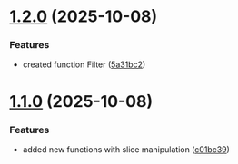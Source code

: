 # [1.2.0](https://github.com/Diaszano/go-toolbox/compare/v1.1.0...v1.2.0) (2025-10-08)


### Features

* created function Filter ([5a31bc2](https://github.com/Diaszano/go-toolbox/commit/5a31bc2df18540762aaed4869edaace4f54dbcef))

# [1.1.0](https://github.com/Diaszano/go-toolbox/compare/v1.0.0...v1.1.0) (2025-10-08)


### Features

* added new functions with slice manipulation ([c01bc39](https://github.com/Diaszano/go-toolbox/commit/c01bc39375fddf2ea72c1cb79a746b8789982972))
